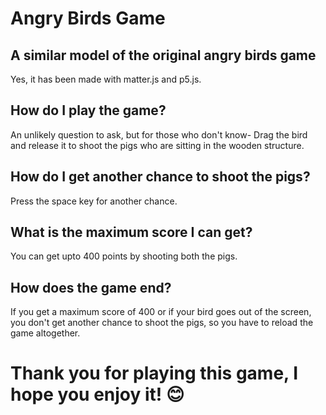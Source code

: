 # Angry Birds Game

## A similar model of the original angry birds game
Yes, it has been made with matter.js and p5.js.

## How do I play the game?
An unlikely question to ask, but for those who don't know- Drag the bird and release it to shoot the pigs who are sitting in the wooden structure.

## How do I get another chance to shoot the pigs?
Press the space key for another chance.

## What is the maximum score I can get?
You can get upto 400 points by shooting both the pigs.

## How does the game end?
If you get a maximum score of 400 or if your bird goes out of the screen, you don't get another chance to shoot the pigs, so you have to reload the game altogether.

# Thank you for playing this game, I hope you enjoy it! 😊
